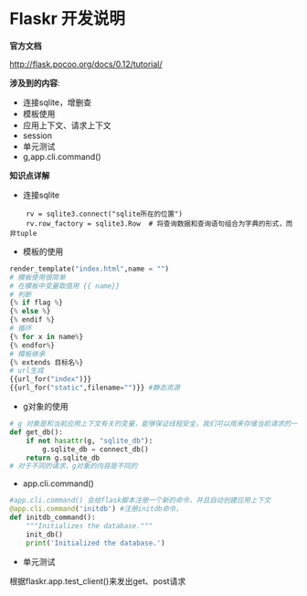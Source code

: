 # Flaskr 开发说明

**官方文档**

<http://flask.pocoo.org/docs/0.12/tutorial/>

**涉及到的内容**:

* 连接sqlite，增删查
* 模板使用
* 应用上下文、请求上下文
* session
* 单元测试
* g,app.cli.command()

**知识点详解**

* 连接sqlite
```
    rv = sqlite3.connect("sqlite所在的位置")
    rv.row_factory = sqlite3.Row  # 将查询数据和查询语句组合为字典的形式，而非tuple
```
* 模板的使用
```python
render_template("index.html",name = "")
# 模板使用很简单
# 在模板中变量取值用 {{ name}}
# 判断 
{% if flag %} 
{% else %} 
{% endif %}
# 循环
{% for x in name%}
{% endfor%}
# 模板继承
{% extends 目标名%}
# url生成
{{url_for("index")}}
{{url_for("static",filename="")}} #静态资源
```
* g对象的使用
```python
# g 对象是和当前应用上下文有关的变量，能够保证线程安全，我们可以用来存储当前请求的一些信息
def get_db():
    if not hasattr(g, "sqlite_db"):
        g.sqlite_db = connect_db()
    return g.sqlite_db
# 对于不同的请求，g对象的内容是不同的
```

* app.cli.command()
```python
#app.cli.command() 会给flask脚本注册一个新的命令，并且自动创建应用上下文
@app.cli.command('initdb') #注册initdb命令，
def initdb_command():
    """Initializes the database."""
    init_db()
    print('Initialized the database.')
```

* 单元测试

根据flaskr.app.test_client()来发出get、post请求